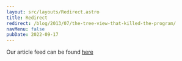 ```yaml
---
layout: src/layouts/Redirect.astro
title: Redirect
redirect: /blog/2013/07/the-tree-view-that-killed-the-program/
navMenu: false
pubDate: 2022-09-17
---
```

<div>
Our article feed can be found <a href="/blog/2013/07/the-tree-view-that-killed-the-program/">here</a>
</div>

